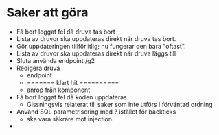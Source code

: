 # Saker att göra

- Få bort loggat fel då druva tas bort
- Lista av druvor ska uppdateras direkt när druva tas bort.
- Gör uppdateringen tillförlitlig; nu fungerar den bara "oftast".
- Lista av druvor ska uppdateras direkt när druva läggs till
- Sluta använda endpoint /g2
- Redigera druva
  - endpoint
  - ======= klart hit ==========
  - anrop från komponent
- Få bort loggat fel då koden uppdateras
  - Gissningsvis relaterat till saker som inte utförs i förväntad ordning
- Använd SQL parametrisering med ? istället för backticks
  - ska vara säkrare mot injection.
- 
